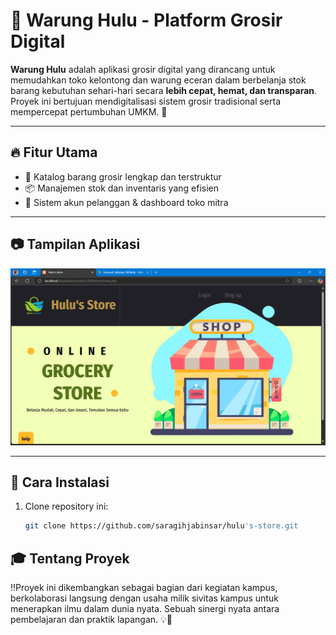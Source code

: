 # 🏪 Warung Hulu - Platform Grosir Digital

**Warung Hulu** adalah aplikasi grosir digital yang dirancang untuk memudahkan toko kelontong dan warung eceran dalam berbelanja stok barang kebutuhan sehari-hari secara **lebih cepat, hemat, dan transparan**.  
Proyek ini bertujuan mendigitalisasi sistem grosir tradisional serta mempercepat pertumbuhan UMKM. 🚚

---

## 🔥 Fitur Utama

- 🛒 Katalog barang grosir lengkap dan terstruktur
- 📦 Manajemen stok dan inventaris yang efisien
- 👥 Sistem akun pelanggan & dashboard toko mitra

---

## 📷 Tampilan Aplikasi

![Tampilan Dashboard](/Example/Dashboard.png)

---

## 🚀 Cara Instalasi

1. Clone repository ini:
   ```bash
   git clone https://github.com/saragihjabinsar/hulu's-store.git
   ```

## 🎓 Tentang Proyek

 ‼️Proyek ini dikembangkan sebagai bagian dari kegiatan kampus,
berkolaborasi langsung dengan usaha milik sivitas kampus untuk menerapkan ilmu dalam dunia nyata.
Sebuah sinergi nyata antara pembelajaran dan praktik lapangan. 💡🤝

